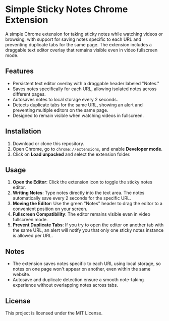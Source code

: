# Simple Sticky Notes Chrome Extension

A simple Chrome extension for taking sticky notes while watching videos or browsing, with support for saving notes specific to each URL and preventing duplicate tabs for the same page. The extension includes a draggable text editor overlay that remains visible even in video fullscreen mode.

## Features

- Persistent text editor overlay with a draggable header labeled "Notes."
- Saves notes specifically for each URL, allowing isolated notes across different pages.
- Autosaves notes to local storage every 2 seconds.
- Detects duplicate tabs for the same URL, showing an alert and preventing multiple editors on the same page.
- Designed to remain visible when watching videos in fullscreen.

## Installation

1. Download or clone this repository.
2. Open Chrome, go to `chrome://extensions`, and enable **Developer mode**.
3. Click on **Load unpacked** and select the extension folder.

## Usage

1. **Open the Editor**: Click the extension icon to toggle the sticky notes editor.
2. **Writing Notes**: Type notes directly into the text area. The notes automatically save every 2 seconds for the specific URL.
3. **Moving the Editor**: Use the green "Notes" header to drag the editor to a convenient position on your screen.
4. **Fullscreen Compatibility**: The editor remains visible even in video fullscreen mode.
5. **Prevent Duplicate Tabs**: If you try to open the editor on another tab with the same URL, an alert will notify you that only one sticky notes instance is allowed per URL.

## Notes

- The extension saves notes specific to each URL using local storage, so notes on one page won't appear on another, even within the same website.
- Autosave and duplicate detection ensure a smooth note-taking experience without overlapping notes across tabs.

## License

This project is licensed under the MIT License.
